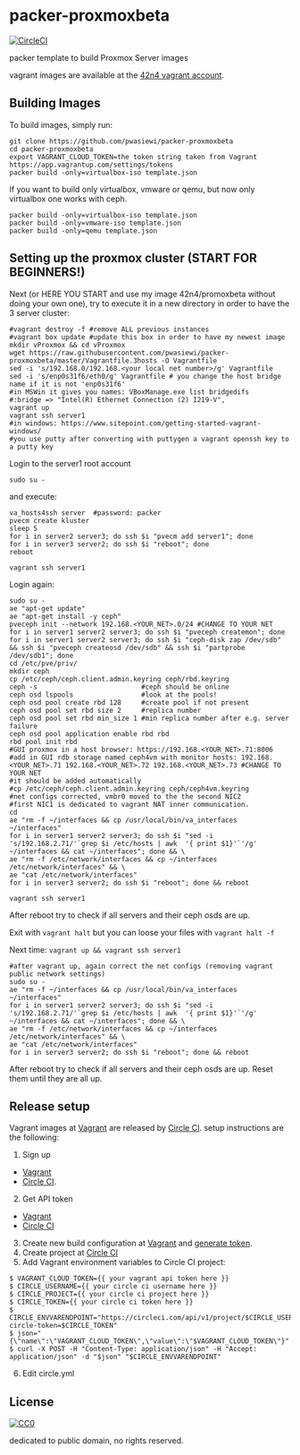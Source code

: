 # packer-proxmoxbeta

[![CircleCI](https://img.shields.io/circleci/project/pwasiewi/packer-proxmoxbeta.svg?maxAge=2592000)](https://circleci.com/gh/pwasiewi/packer-proxmoxbeta)

packer template to build Proxmox Server images

vagrant images are available at the [42n4 vagrant account](https://app.vagrantup.com/42n4/boxes/proxmoxbeta).

## Building Images

To build images, simply run:

```
git clone https://github.com/pwasiewi/packer-proxmoxbeta
cd packer-proxmoxbeta
export VAGRANT_CLOUD_TOKEN=the token string taken from Vagrant https://app.vagrantup.com/settings/tokens
packer build -only=virtualbox-iso template.json
```

If you want to build only virtualbox, vmware or qemu, but now only virtualbox one works with ceph.

```
packer build -only=virtualbox-iso template.json
packer build -only=vmware-iso template.json
packer build -only=qemu template.json
```

## Setting up the proxmox cluster (START FOR BEGINNERS!)

Next (or HERE YOU START and use my image 42n4/promoxbeta without doing your own one), 
try to execute it in a new directory in order to have the 3 server cluster:  

```
#vagrant destroy -f #remove ALL previous instances
#vagrant box update #update this box in order to have my newest image
mkdir vProxmox && cd vProxmox
wget https://raw.githubusercontent.com/pwasiewi/packer-proxmoxbeta/master/Vagrantfile.3hosts -O Vagrantfile
sed -i 's/192.168.0/192.168.<your local net number>/g' Vagrantfile
sed -i 's/enp0s31f6/eth0/g' Vagrantfile # you change the host bridge name if it is not 'enp0s31f6'
#in MSWin it gives you names: VBoxManage.exe list bridgedifs
#:bridge => "Intel(R) Ethernet Connection (2) I219-V",
vagrant up
vagrant ssh server1
#in windows: https://www.sitepoint.com/getting-started-vagrant-windows/
#you use putty after converting with puttygen a vagrant openssh key to a putty key
```

Login to the server1 root account 

```
sudo su -
```

and execute:

```
va_hosts4ssh server  #password: packer
pvecm create kluster
sleep 5
for i in server2 server3; do ssh $i "pvecm add server1"; done
for i in server3 server2; do ssh $i "reboot"; done
reboot
```

`vagrant ssh server1`

Login again: 

```
sudo su -
ae "apt-get update"
ae "apt-get install -y ceph"
pveceph init --network 192.168.<YOUR_NET>.0/24 #CHANGE TO YOUR NET
for i in server1 server2 server3; do ssh $i "pveceph createmon"; done
for i in server1 server2 server3; do ssh $i "ceph-disk zap /dev/sdb" && ssh $i "pveceph createosd /dev/sdb" && ssh $i "partprobe /dev/sdb1"; done
cd /etc/pve/priv/
mkdir ceph
cp /etc/ceph/ceph.client.admin.keyring ceph/rbd.keyring
ceph -s                          #ceph should be online
ceph osd lspools                 #look at the pools!
ceph osd pool create rbd 128     #create pool if not present
ceph osd pool set rbd size 2     #replica number
ceph osd pool set rbd min_size 1 #min replica number after e.g. server failure
ceph osd pool application enable rbd rbd
rbd pool init rbd
#GUI proxmox in a host browser: https://192.168.<YOUR_NET>.71:8006
#add in GUI rdb storage named ceph4vm with monitor hosts: 192.168.<YOUR_NET>.71 192.168.<YOUR_NET>.72 192.168.<YOUR_NET>.73 #CHANGE TO YOUR NET 
#it should be added automatically
#cp /etc/ceph/ceph.client.admin.keyring ceph/ceph4vm.keyring 
#net configs corrected, vmbr0 moved to the the second NIC2 
#first NIC1 is dedicated to vagrant NAT inner communication.
cd
ae "rm -f ~/interfaces && cp /usr/local/bin/va_interfaces ~/interfaces"
for i in server1 server2 server3; do ssh $i "sed -i 's/192.168.2.71/'`grep $i /etc/hosts | awk  '{ print $1}'`'/g' ~/interfaces && cat ~/interfaces"; done && \
ae "rm -f /etc/network/interfaces && cp ~/interfaces /etc/network/interfaces" && \
ae "cat /etc/network/interfaces"
for i in server3 server2; do ssh $i "reboot"; done && reboot
```

`vagrant ssh server1`

After reboot try to check if all servers and their ceph osds are up.

Exit with `vagrant halt` but you can loose your files with `vagrant halt -f`

Next time: `vagrant up && vagrant ssh server1`

```
#after vagrant up, again correct the net configs (removing vagrant public network settings)
sudo su -
ae "rm -f ~/interfaces && cp /usr/local/bin/va_interfaces ~/interfaces"
for i in server1 server2 server3; do ssh $i "sed -i 's/192.168.2.71/'`grep $i /etc/hosts | awk  '{ print $1}'`'/g' ~/interfaces && cat ~/interfaces"; done && \
ae "rm -f /etc/network/interfaces && cp ~/interfaces /etc/network/interfaces" && \
ae "cat /etc/network/interfaces"
for i in server3 server2; do ssh $i "reboot"; done && reboot
```

After reboot try to check if all servers and their ceph osds are up. Reset them until they are all up.

## Release setup

Vagrant images at [Vagrant](https://app.vagrantup.com) are released by [Circle CI](https://circleci.com/).
setup instructions are the following:

1. Sign up
  - [Vagrant](https://app.vagrantup.com/account/new)
  - [Circle CI](https://circleci.com/signup).
2. Get API token
  - [Vagrant](https://app.vagrantup.com/settings/security)
  - [Circle CI](https://circleci.com/account/api)
3. Create new build configuration at [Vagrant](https://app.vagrantup.com/boxes/new)
  and [generate token](https://app.vagrantup.com/settings/security).
4. Create project at [Circle CI](https://circleci.com/add-projects)
5. Add Vagrant environment variables to Circle CI project:
  
  ```console
  $ VAGRANT_CLOUD_TOKEN={{ your vagrant api token here }}
  $ CIRCLE_USERNAME={{ your circle ci username here }}
  $ CIRCLE_PROJECT={{ your circle ci project here }}
  $ CIRCLE_TOKEN={{ your circle ci token here }}
  $ CIRCLE_ENVVARENDPOINT="https://circleci.com/api/v1/project/$CIRCLE_USERNAME/$CIRCLE_PROJECT/envvar?circle-token=$CIRCLE_TOKEN"
  $ json="{\"name\":\"VAGRANT_CLOUD_TOKEN\",\"value\":\"$VAGRANT_CLOUD_TOKEN\"}"
  $ curl -X POST -H "Content-Type: application/json" -H "Accept: application/json" -d "$json" "$CIRCLE_ENVVARENDPOINT"
  ```
  
6. Edit circle.yml

## License

[![CC0](http://i.creativecommons.org/p/zero/1.0/88x31.png "CC0")](http://creativecommons.org/publicdomain/zero/1.0/deed)

dedicated to public domain, no rights reserved.


